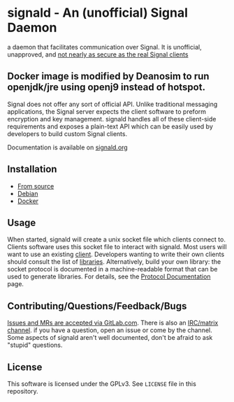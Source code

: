 # signald - An (unofficial) Signal Daemon

a daemon that facilitates communication over Signal. It is unofficial, unapproved, and [not nearly as secure as the real Signal clients](https://gitlab.com/signald/signald/-/issues/101)

## Docker image is modified by Deanosim to run openjdk/jre using openj9 instead of hotspot.

Signal does not offer any sort of official API. Unlike traditional messaging applications, the Signal server expects the
client software to preform encryption and key management. signald handles all of these client-side requirements and
exposes a plain-text API which can be easily used by developers to build custom Signal clients.

Documentation is available on [signald.org](https://signald.org)

## Installation

* [From source](https://signald.org/articles/install/source/)
* [Debian](https://signald.org/articles/install/debian/)
* [Docker](https://signald.org/articles/install/docker/)

## Usage

When started, signald will create a unix socket file which clients connect to. Clients software uses this socket file to
interact with signald. Most users will want to use an existing [client](https://signald.org/articles/clients/).
Developers wanting to write their own clients should consult the list of [libraries](https://signald.org/articles/libraries/).
Alternatively, build your own library: the socket protocol is documented in a machine-readable format that can be used to
generate libraries. For details, see the [Protocol Documentation](https://signald.org/articles/protocol/documentation/) page.

## Contributing/Questions/Feedback/Bugs

[Issues and MRs are accepted via GitLab.com](https://gitlab.com/signald/signald). There is also an [IRC/matrix channel](https://signald.org/articles/IRC/).
if you have a question, open an issue or come by the channel. Some aspects of signald aren't well documented, don't be afraid to ask "stupid" questions.

## License
This software is licensed under the GPLv3. See `LICENSE` file in this repository.
